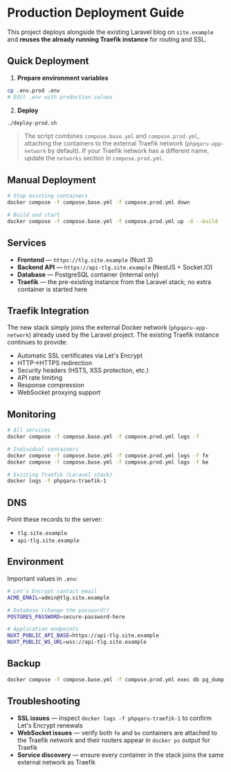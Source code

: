 # Production Deployment Guide

This project deploys alongside the existing Laravel blog on `site.example` and **reuses the already running Traefik instance** for routing and SSL.

## Quick Deployment

1. **Prepare environment variables**
```bash
cp .env.prod .env
# Edit .env with production values
```

2. **Deploy**
```bash
./deploy-prod.sh
```
   > The script combines `compose.base.yml` and `compose.prod.yml`, attaching the containers to the external Traefik network (`phpqaru-app-network` by default). If your Traefik network has a different name, update the `networks` section in `compose.prod.yml`.

## Manual Deployment

```bash
# Stop existing containers
docker compose -f compose.base.yml -f compose.prod.yml down

# Build and start
docker compose -f compose.base.yml -f compose.prod.yml up -d --build
```

## Services

- **Frontend** — `https://tlg.site.example` (Nuxt 3)
- **Backend API** — `https://api-tlg.site.example` (NestJS + Socket.IO)
- **Database** — PostgreSQL container (internal only)
- **Traefik** — the pre-existing instance from the Laravel stack; no extra container is started here

## Traefik Integration

The new stack simply joins the external Docker network (`phpqaru-app-network`) already used by the Laravel project. The existing Traefik instance continues to provide:

- Automatic SSL certificates via Let's Encrypt
- HTTP→HTTPS redirection
- Security headers (HSTS, XSS protection, etc.)
- API rate limiting
- Response compression
- WebSocket proxying support

## Monitoring

```bash
# All services
docker compose -f compose.base.yml -f compose.prod.yml logs -f

# Individual containers
docker compose -f compose.base.yml -f compose.prod.yml logs -f fe
docker compose -f compose.base.yml -f compose.prod.yml logs -f be

# Existing Traefik (Laravel stack)
docker logs -f phpqaru-traefik-1
```

## DNS

Point these records to the server:
- `tlg.site.example`
- `api-tlg.site.example`

## Environment

Important values in `.env`:

```bash
# Let's Encrypt contact email
ACME_EMAIL=admin@tlg.site.example

# Database (change the password!)
POSTGRES_PASSWORD=secure-password-here

# Application endpoints
NUXT_PUBLIC_API_BASE=https://api-tlg.site.example
NUXT_PUBLIC_WS_URL=wss://api-tlg.site.example
```

## Backup

```bash
docker compose -f compose.base.yml -f compose.prod.yml exec db pg_dump -U user game_db > backup.sql
```

## Troubleshooting

- **SSL issues** — inspect `docker logs -f phpqaru-traefik-1` to confirm Let's Encrypt renewals
- **WebSocket issues** — verify both `fe` and `be` containers are attached to the Traefik network and their routers appear in `docker ps` output for Traefik
- **Service discovery** — ensure every container in the stack joins the same external network as Traefik
